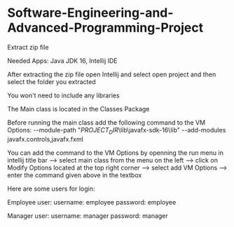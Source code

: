 # Software-Engineering-and-Advanced-Programming-Project

Extract zip file

Needed Apps: Java JDK 16, Intellij IDE

After extracting the zip file open Intellij and select open project and then select the folder you extracted

You won't need to include any libraries

The Main class is located in the Classes Package

Before running the main class add the following command to the VM Options: 
--module-path "$PROJECT_DIR$\lib\javafx-sdk-16\lib" --add-modules javafx.controls,javafx.fxml

You can add the command to the VM Options by openning the run menu in intellij title bar --> select main class from the menu on the left --> click on Modify Options located
at the top right corner --> select add VM Options --> enter the command given above in the textbox

Here are some users for login:

Employee user:
username: employee
password: employee

Manager user:
username: manager
password: manager

